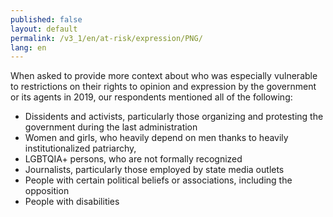 ```yaml
---
published: false
layout: default
permalink: /v3_1/en/at-risk/expression/PNG/
lang: en
---
```

When asked to provide more context about who was especially vulnerable to restrictions on their rights to opinion and expression by the government or its agents in 2019, our respondents mentioned all of the following: 
- Dissidents and activists, particularly those organizing and protesting the government during the last administration  
- Women and girls, who heavily depend on men thanks to heavily institutionalized patriarchy, 
- LGBTQIA+ persons, who are not formally recognized 
- Journalists, particularly those employed by state media outlets  
- People with certain political beliefs or associations, including the opposition 
- People with disabilities  
